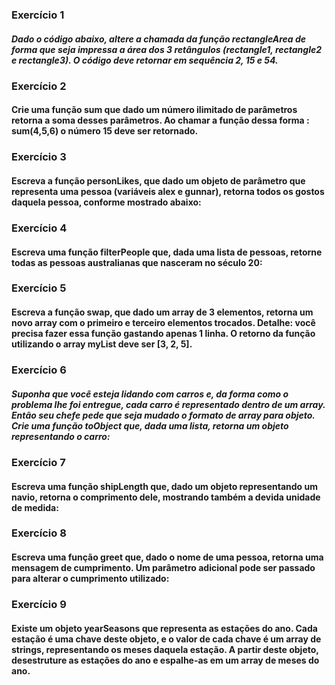 ### Exercício 1 

##### Dado o código abaixo, altere a chamada da função rectangleArea de forma que seja impressa a área dos 3 retângulos (rectangle1, rectangle2 e rectangle3). O código deve retornar em sequência 2, 15 e 54.

### Exercício 2 

#### Crie uma função sum que dado um número ilimitado de parâmetros retorna a soma desses parâmetros. Ao chamar a função dessa forma : sum(4,5,6) o número 15 deve ser retornado.

### Exercício 3

#### Escreva a função personLikes, que dado um objeto de parâmetro que representa uma pessoa (variáveis alex e gunnar), retorna todos os gostos daquela pessoa, conforme mostrado abaixo:

### Exercício 4 

#### Escreva uma função filterPeople que, dada uma lista de pessoas, retorne todas as pessoas australianas que nasceram no século 20:

### Exercício 5

#### Escreva a função swap, que dado um array de 3 elementos, retorna um novo array com o primeiro e terceiro elementos trocados. Detalhe: você precisa fazer essa função gastando apenas 1 linha. O retorno da função utilizando o array myList deve ser [3, 2, 5].

### Exercício 6

##### Suponha que você esteja lidando com carros e, da forma como o problema lhe foi entregue, cada carro é representado dentro de um array. Então seu chefe pede que seja mudado o formato de array para objeto. Crie uma função toObject que, dada uma lista, retorna um objeto representando o carro:

### Exercício 7

#### Escreva uma função shipLength que, dado um objeto representando um navio, retorna o comprimento dele, mostrando também a devida unidade de medida:

### Exercício 8

#### Escreva uma função greet que, dado o nome de uma pessoa, retorna uma mensagem de cumprimento. Um parâmetro adicional pode ser passado para alterar o cumprimento utilizado:

### Exercício 9

#### Existe um objeto yearSeasons que representa as estações do ano. Cada estação é uma chave deste objeto, e o valor de cada chave é um array de strings, representando os meses daquela estação. A partir deste objeto, desestruture as estações do ano e espalhe-as em um array de meses do ano.
